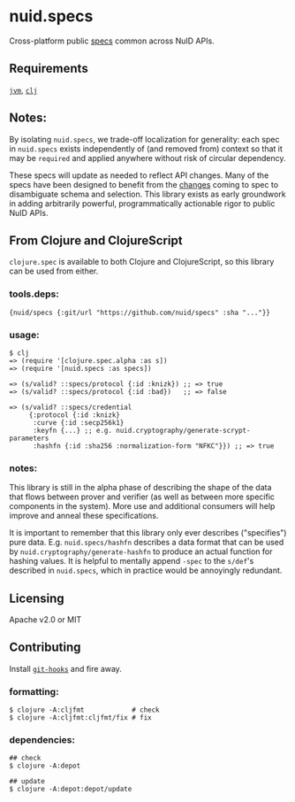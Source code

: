 # nuid.specs

Cross-platform public [specs](https://clojure.org/about/spec) common across NuID APIs.

## Requirements

[`jvm`](https://www.java.com/en/download/), [`clj`](https://clojure.org/guides/getting_started)

## Notes:

By isolating `nuid.specs`, we trade-off localization for generality: each spec in `nuid.specs` exists independently of (and removed from) context so that it may be `required` and applied anywhere without risk of circular dependency.

These specs will update as needed to reflect API changes. Many of the specs have been designed to benefit from the [changes](https://github.com/clojure/spec-alpha2) coming to spec to disambiguate schema and selection. This library exists as early groundwork in adding arbitrarily powerful, programmatically actionable rigor to public NuID APIs.

## From Clojure and ClojureScript

`clojure.spec` is available to both Clojure and ClojureScript, so this library can be used from either.

### tools.deps:

`{nuid/specs {:git/url "https://github.com/nuid/specs" :sha "..."}}`

### usage:

```
$ clj
=> (require '[clojure.spec.alpha :as s])
=> (require '[nuid.specs :as specs])

=> (s/valid? ::specs/protocol {:id :knizk}) ;; => true
=> (s/valid? ::specs/protocol {:id :bad})   ;; => false

=> (s/valid? ::specs/credential
     {:protocol {:id :knizk}
      :curve {:id :secp256k1}
      :keyfn {...} ;; e.g. nuid.cryptography/generate-scrypt-parameters
      :hashfn {:id :sha256 :normalization-form "NFKC"}}) ;; => true
```

### notes:

This library is still in the alpha phase of describing the shape of the data that flows between prover and verifier (as well as between more specific components in the system). More use and additional consumers will help improve and anneal these specifications.

It is important to remember that this library only ever describes ("specifies") pure data. E.g. `nuid.specs/hashfn` describes a data format that can be used by `nuid.cryptography/generate-hashfn` to produce an actual function for hashing values. It is helpful to mentally append `-spec` to the `s/def`'s described in `nuid.specs`, which in practice would be annoyingly redundant.

## Licensing

Apache v2.0 or MIT

## Contributing

Install [`git-hooks`](https://github.com/icefox/git-hooks) and fire away.

### formatting:

```
$ clojure -A:cljfmt            # check
$ clojure -A:cljfmt:cljfmt/fix # fix
```

### dependencies:

```
## check
$ clojure -A:depot

## update
$ clojure -A:depot:depot/update
```
